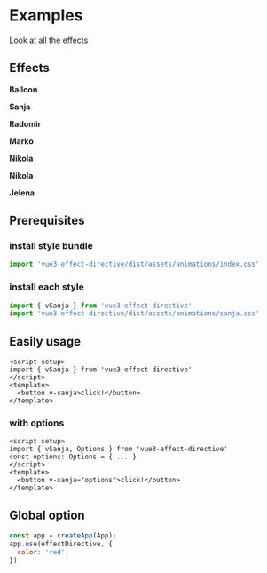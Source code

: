 <script setup>
import ExampleButton from './.vitepress/components/ExampleButton.vue'
import { vBalloon, vSanja, vRadomir, vMarko, vNikola, vIlinka, vJelena } from '../src/index';
</script>
<style>
  *, ::before, ::after {
    animation-duration: 1s !important;
  }
</style>

# Examples
Look at all the effects
## Effects

**Balloon**
<ExampleButton v-balloon />

**Sanja**
<ExampleButton v-sanja />

**Radomir**
<ExampleButton v-radomir />

**Marko**
<ExampleButton v-marko />

**Nikola**
<ExampleButton v-nikola />

**Nikola**
<ExampleButton v-ilinka />

**Jelena**
<ExampleButton v-jelena />


## Prerequisites

### install style bundle
```js
import 'vue3-effect-directive/dist/assets/animations/index.css'
```
### install each style
```js
import { vSanja } from 'vue3-effect-directive'
import 'vue3-effect-directive/dist/assets/animations/sanja.css'
```

## Easily usage
```vue
<script setup>
import { vSanja } from 'vue3-effect-directive'
</script>
<template>
  <button v-sanja>click!</button>
</template>
```

### with options
```vue
<script setup>
import { vSanja, Options } from 'vue3-effect-directive'
const options: Options = { ... }
</script>
<template>
  <button v-sanja="options">click!</button>
</template>
```

## Global option
```js
const app = createApp(App);
app.use(effectDirective, {
  color: 'red',
})
```